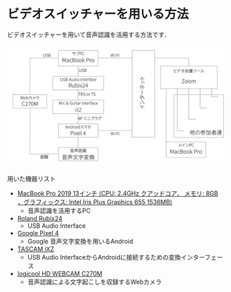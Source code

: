 # ビデオスイッチャーを用いる方法
ビデオスイッチャーを用いて音声認識を活用する方法です．


![システム](https://github.com/DigitalNatureGroup/Remote_Voice_Recognition/blob/master/case/fig/Remote_Voice_Recognition-Using_2pc_ThetaAkihisa-JP.jpg)

用いた機器リスト
- [MacBook Pro 2019 13インチ (CPU: 2.4GHz クアッドコア， メモリ: 8GB ，グラフィックス: Intel Iris Plus Graphics 655 1536MB)](https://support.apple.com/kb/SP795?viewlocale=ja_JP&locale=ja_JP)
  - 音声認識を活用するPC
- [Roland Rubix24](https://www.roland.com/jp/products/rubix24/)
  - USB Audio Interface
- [Google Pixel 4](https://store.google.com/jp/product/pixel_4)
  - Google 音声文字変換を用いるAndroid
- [TASCAM iXZ](https://tascam.jp/jp/product/ixz/top)
  - USB Audio InterfaceからAndroidに接続するための変換インターフェース
- [logicool HD WEBCAM C270M](https://www.logicool.co.jp/ja-jp/product/hd-webcam-c270h#specification-tabular)
  - 音声認識による文字起こしを収録するWebカメラ
  
  
  
  
  
  
  
  
  
  
  
